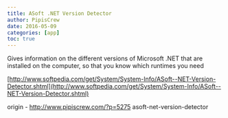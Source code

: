 ```yaml
---
title: ASoft .NET Version Detector
author: PipisCrew
date: 2016-05-09
categories: [app]
toc: true
---
```


Gives information on the different versions of Microsoft .NET that are installed on the computer, so that you know which runtimes you need

[http://www.softpedia.com/get/System/System-Info/ASoft--NET-Version-Detector.shtml](http://www.softpedia.com/get/System/System-Info/ASoft--NET-Version-Detector.shtml)

origin - http://www.pipiscrew.com/?p=5275 asoft-net-version-detector